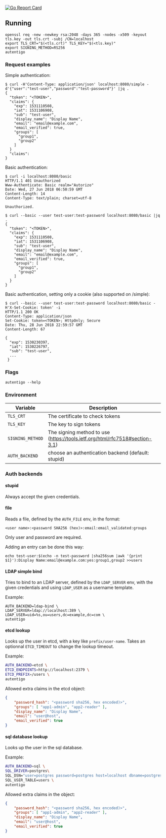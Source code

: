 [![Go Report Card](https://goreportcard.com/badge/github.com/mcluseau/autentigo)](https://goreportcard.com/report/github.com/mcluseau/autentigo)

## Running

```
openssl req -new -newkey rsa:2048 -days 365 -nodes -x509 -keyout tls.key -out tls.crt -subj /CN=localhost
export TLS_CRT="$(<tls.crt)" TLS_KEY="$(<tls.key)"
export SIGNING_METHOD=RS256
autentigo
```

### Request examples

Simple authentication:
```
$ curl -H'Content-Type: application/json' localhost:8080/simple -d'{"user":"test-user","password":"test-password"}' |jq .
{
  "token": "<TOKEN>",
  "claims": {
    "exp": 1531110508,
    "iat": 1531106908,
    "sub": "test-user",
    "display_name": "Display Name",
    "email": "email@example.com",
    "email_verified": true,
    "groups": [
      "group1",
      "group2"
    ]
  }
  "claims":
}
```

Basic authentication:
```
$ curl -i localhost:8080/basic
HTTP/1.1 401 Unauthorized
Www-Authenticate: Basic realm="Autorizo"
Date: Wed, 27 Jun 2018 06:50:59 GMT
Content-Length: 14
Content-Type: text/plain; charset=utf-8

Unauthorized.
```

```
$ curl --basic --user test-user:test-password localhost:8080/basic |jq .
{
  "token": "<TOKEN>",
  "claims": {
    "exp": 1531110508,
    "iat": 1531106908,
    "sub": "test-user",
    "display_name": "Display Name",
    "email": "email@example.com",
    "email_verified": true,
    "groups": [
      "group1",
      "group2"
    ]
  }
}
```

Basic authentication, setting only a cookie (also supported on /simple):
```
$ curl --basic --user test-user:test-password localhost:8080/basic -H'X-Set-Cookie: token' -i
HTTP/1.1 200 OK
Content-Type: application/json
Set-Cookie: token=<TOKEN>; HttpOnly; Secure
Date: Thu, 28 Jun 2018 22:59:57 GMT
Content-Length: 67

{
  "exp": 1530230397,
  "iat": 1530226797,
  "sub": "test-user",
  ...
 }
```

### Flags

```
autentigo --help
```

### Environment

| Variable         | Description
| ---------------- | ------------------------------------------------
| `TLS_CRT`        | The certificate to check tokens
| `TLS_KEY`        | The key to sign tokens
| `SIGNING_METHOD` | The signing method to use (https://tools.ietf.org/html/rfc7518#section-3.1)
| `AUTH_BACKEND`   | choose an authentication backend (default: stupid)

### Auth backends

#### stupid

Always accept the given credentials.

#### file

Reads a file, defined by the `AUTH_FILE` env, in the format:

```
<user name>:<password SHA256 (hex)>:email:email_validated:groups
```

Only user and password are required.

Adding an entry can be done this way:
```
echo test-user:$(echo -n test-password |sha256sum |awk '{print $1}'):Display Name:email@example.com:yes:group1,group2 >>users
```

#### LDAP simple bind

Tries to bind to an LDAP server, defined by the `LDAP_SERVER` env, with the given credentials and using `LDAP_USER`
as a username template.

Example:
```
AUTH_BACKEND=ldap-bind \
LDAP_SERVER=ldap://localhost:389 \
LDAP_USER=uid=%s,ou=users,dc=example,dc=com \
autentigo
```

#### etcd lookup

Looks up the user in etcd, with a key like `prefix/user-name`. Takes an optionnal `ETCD_TIMEOUT` to change the lookup timeout.

Example:
```sh
AUTH_BACKEND=etcd \
ETCD_ENDPOINTS=http://localhost:2379 \
ETCD_PREFIX=/users \
autentigo
```

Allowed extra claims in the etcd object:
```json
{
    "password_hash": "<password sha256, hex encoded)>",
    "groups": [ "app1-admin", "app2-reader" ],
    "display_name": "Display Name",
    "email": "user@host",
    "email_verified": true
}
```

#### sql database lookup

Looks up the user in the sql database.

Example:
```sh
AUTH_BACKEND=sql \
SQL_DRIVER=postgres\
SQL_DSN="user=postgres password=postgres host=localhost dbname=postgres sslmode=disable"\
SQL_USER_TABLE=users \
autentigo
```

Allowed extra claims in the object:
```json
{
    "password_hash": "<password sha256, hex encoded)>",
    "groups": [ "app1-admin", "app2-reader" ],
    "display_name": "Display Name",
    "email": "user@host",
    "email_verified": true
}
```
